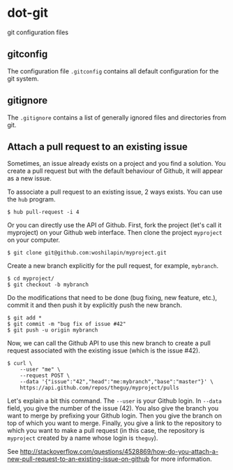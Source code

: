 dot-git
=======

git configuration files

gitconfig
---------

The configuration file `.gitconfig` contains all default configuration for the 
git system.

gitignore
---------

The `.gitignore` contains a list of generally ignored files and directories 
from git.

Attach a pull request to an existing issue
------------------------------------------

Sometimes, an issue already exists on a project and you find a solution.  You
create a pull request but with the default behaviour of Github, it will appear
as a new issue.

To associate a pull request to an existing issue, 2 ways exists.  You can use
the `hub` program.

    $ hub pull-request -i 4

Or you can directly use the API of Github.  First, fork the project (let's call
it myproject) on your Github web interface.  Then clone the project `myproject`
on your computer.

    $ git clone git@github.com:woshilapin/myproject.git

Create a new branch explicitly for the pull request, for
example, `mybranch`.

    $ cd myproject/
    $ git checkout -b mybranch

Do the modifications that need to be done (bug fixing, new feature, etc.),
commit it and then push it by explicitly push the new branch.

    $ git add *
    $ git commit -m "bug fix of issue #42"
    $ git push -u origin mybranch

Now, we can call the Github API to use this new branch to create a pull request
associated with the existing issue (which is the issue #42).

    $ curl \
        --user "me" \
        --request POST \
        --data '{"issue":"42","head":"me:mybranch","base":"master"}' \
        https://api.github.com/repos/theguy/myproject/pulls

Let's explain a bit this command.  The `--user` is your Github login.  In
`--data` field, you give the number of the issue (42).  You also give the branch
you want to merge by prefixing your Github login.  Then you give the branch on
top of which you want to merge.  Finally, you give a link to the repository to which
you want to make a pull request (in this case, the repository is `myproject`
created by a name whose login is `theguy`).

See http://stackoverflow.com/questions/4528869/how-do-you-attach-a-new-pull-request-to-an-existing-issue-on-github for more information.
